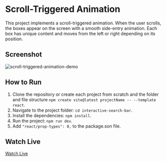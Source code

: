 # Scroll-Triggered Animation

This project implements a scroll-triggered animation. When the user scrolls, the boxes appear on the screen with a smooth side-entry animation. Each box has unique content and moves from the left or right depending on its position.

## Screenshot

![scroll-triggered-animation-demo](./scroll-triggered-animation-demo.gif)

## How to Run

1. Clone the repository or create each project from scratch and the folder and file structure `npm create vite@latest projectName -- --template react`.
2. Navigate to the project folder: `cd interactive-search-bar`.
3. Install the dependencies: `npm install`.
4. Run the project: `npm run dev`.
5. Add `"react/prop-types": 0,` to the package.son file.

## Watch Live

[Watch Live](https://scroll-triggered-animation.vercel.app/)
